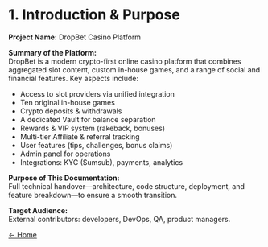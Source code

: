 # 1. Introduction & Purpose

**Project Name:** DropBet Casino Platform

**Summary of the Platform:**  
DropBet is a modern crypto-first online casino platform that combines aggregated slot content, custom in-house games, and a range of social and financial features. Key aspects include:

- Access to slot providers via unified integration  
- Ten original in-house games  
- Crypto deposits & withdrawals  
- A dedicated Vault for balance separation  
- Rewards & VIP system (rakeback, bonuses)  
- Multi-tier Affiliate & referral tracking  
- User features (tips, challenges, bonus claims)  
- Admin panel for operations  
- Integrations: KYC (Sumsub), payments, analytics

**Purpose of This Documentation:**  
Full technical handover—architecture, code structure, deployment, and feature breakdown—to ensure a smooth transition.

**Target Audience:**  
External contributors: developers, DevOps, QA, product managers.

[← Home](readme.md)
